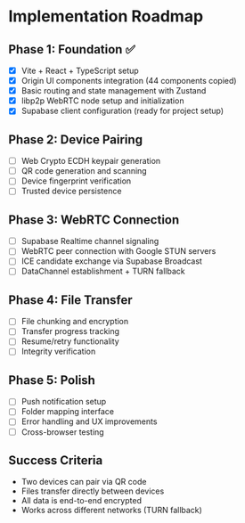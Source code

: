# Implementation Roadmap

## Phase 1: Foundation ✅
- [x] Vite + React + TypeScript setup
- [x] Origin UI components integration (44 components copied)
- [x] Basic routing and state management with Zustand
- [x] libp2p WebRTC node setup and initialization
- [x] Supabase client configuration (ready for project setup)

## Phase 2: Device Pairing
- [ ] Web Crypto ECDH keypair generation
- [ ] QR code generation and scanning
- [ ] Device fingerprint verification
- [ ] Trusted device persistence

## Phase 3: WebRTC Connection
- [ ] Supabase Realtime channel signaling
- [ ] WebRTC peer connection with Google STUN servers
- [ ] ICE candidate exchange via Supabase Broadcast
- [ ] DataChannel establishment + TURN fallback

## Phase 4: File Transfer
- [ ] File chunking and encryption
- [ ] Transfer progress tracking
- [ ] Resume/retry functionality
- [ ] Integrity verification

## Phase 5: Polish
- [ ] Push notification setup
- [ ] Folder mapping interface
- [ ] Error handling and UX improvements
- [ ] Cross-browser testing

## Success Criteria
- Two devices can pair via QR code
- Files transfer directly between devices
- All data is end-to-end encrypted
- Works across different networks (TURN fallback)